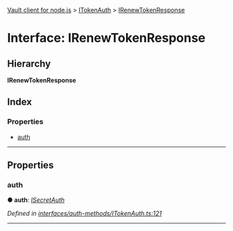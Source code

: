 [Vault client for node.js](../README.md) > [ITokenAuth](../modules/itokenauth.md) > [IRenewTokenResponse](../interfaces/itokenauth.irenewtokenresponse.md)

# Interface: IRenewTokenResponse

## Hierarchy

**IRenewTokenResponse**

## Index

### Properties

* [auth](itokenauth.irenewtokenresponse.md#auth)

---

## Properties

<a id="auth"></a>

###  auth

**● auth**: *[ISecretAuth](isecretauth.md)*

*Defined in [interfaces/auth-methods/ITokenAuth.ts:121](https://github.com/theogravity/vault-tacular/blob/560d138/src/interfaces/auth-methods/ITokenAuth.ts#L121)*

___

